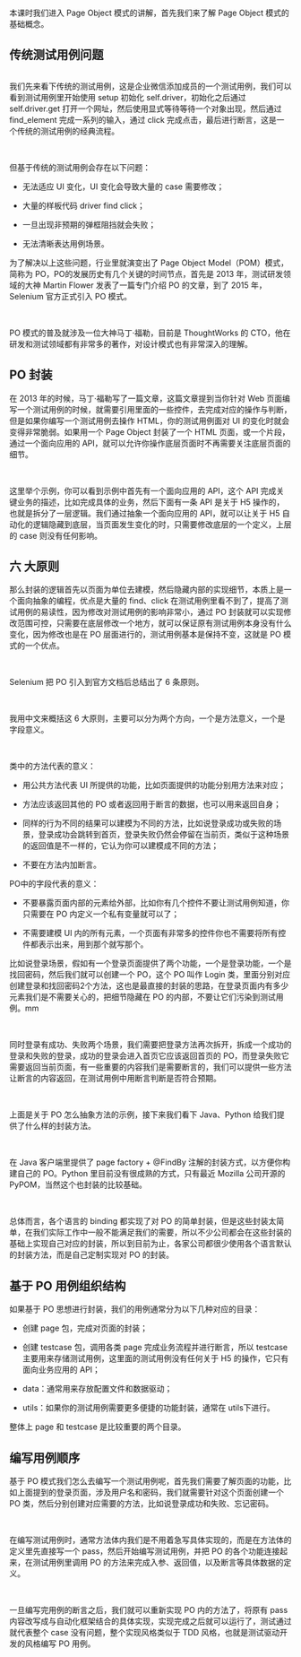 <br />

本课时我们进入 Page Object 模式的讲解，首先我们来了解 Page Object 模式的基础概念。

传统测试用例问题
--------

<Image alt="" src="https://s0.lgstatic.com/i/image3/M01/6F/11/Cgq2xl5gs92AIuvBAAP8QZgz0qs996.png"/>

<br />

我们先来看下传统的测试用例，这是企业微信添加成员的一个测试用例，我们可以看到测试用例里开始使用 setup 初始化 self.driver，初始化之后通过 self.driver.get 打开一个网址，然后使用显式等待等待一个对象出现，然后通过 find_element 完成一系列的输入，通过 click 完成点击，最后进行断言，这是一个传统的测试用例的经典流程。

<br />

但基于传统的测试用例会存在以下问题：

* 无法适应 UI 变化，UI 变化会导致大量的 case 需要修改；

* 大量的样板代码 driver find click；

* 一旦出现非预期的弹框阻挡就会失败；

* 无法清晰表达用例场景。

为了解决以上这些问题，行业里就演变出了 Page Object Model（POM）模式，简称为 PO，PO的发展历史有几个关键的时间节点，首先是 2013 年，测试研发领域的大神 Martin Flower 发表了一篇专门介绍 PO 的文章，到了 2015 年，Selenium 官方正式引入 PO 模式。

<br />

PO 模式的普及就涉及一位大神马丁·福勒，目前是 ThoughtWorks 的 CTO，他在研发和测试领域都有非常多的著作，对设计模式也有非常深入的理解。

PO 封装
-----

在 2013 年的时候，马丁·福勒写了一篇文章，这篇文章提到当你针对 Web 页面编写一个测试用例的时候，就需要引用里面的一些控件，去完成对应的操作与判断，但是如果你编写一个测试用例去操作 HTML，你的测试用例面对 UI 的变化时就会变得非常脆弱。如果用一个 Page Object 封装了一个 HTML 页面，或一个片段，通过一个面向应用的 API，就可以允许你操作底层页面时不再需要关注底层页面的细节。

<br />

<Image alt="" src="https://s0.lgstatic.com/i/image3/M01/6F/10/CgpOIF5gs92AGCGXAAGM0fHgeW4741.png"/>

<br />

这里举个示例，你可以看到示例中首先有一个面向应用的 API，这个 API 完成关键业务的描述，比如完成具体的业务，然后下面有一条 API 是关于 H5 操作的，也就是拆分了一层逻辑。我们通过抽象一个面向应用的 API，就可以让关于 H5 自动化的逻辑隐藏到底层，当页面发生变化的时，只需要修改底层的一个定义，上层的 case 则没有任何影响。

六 大原则
-----

那么封装的逻辑首先以页面为单位去建模，然后隐藏内部的实现细节，本质上是一个面向抽象的编程，优点是大量的 find、click 在测试用例里看不到了，提高了测试用例的易读性，因为修改对测试用例的影响非常小，通过 PO 封装就可以实现修改范围可控，只需要在底层修改一个地方，就可以保证原有测试用例本身没有什么变化，因为修改也是在 PO 层面进行的，测试用例基本是保持不变，这就是 PO 模式的一个优点。

<br />

<Image alt="" src="https://s0.lgstatic.com/i/image3/M01/6F/11/Cgq2xl5gs92ABdGpAAGvfSpvxmM165.png"/>

<br />

Selenium 把 PO 引入到官方文档后总结出了 6 条原则。

<br />

我用中文来概括这 6 大原则，主要可以分为两个方向，一个是方法意义，一个是字段意义。

<br />

类中的方法代表的意义：

* 用公共方法代表 UI 所提供的功能，比如页面提供的功能分别用方法来对应；

* 方法应该返回其他的 PO 或者返回用于断言的数据，也可以用来返回自身；

* 同样的行为不同的结果可以建模为不同的方法，比如说登录成功或失败的场景，登录成功会跳转到首页，登录失败仍然会停留在当前页，类似于这种场景的返回值是不一样的，它认为你可以建模成不同的方法；

* 不要在方法内加断言。

PO中的字段代表的意义：

* 不要暴露页面内部的元素给外部，比如你有几个控件不要让测试用例知道，你只需要在 PO 内定义一个私有变量就可以了；

* 不需要建模 UI 内的所有元素，一个页面有非常多的控件你也不需要将所有控件都表示出来，用到那个就写那个。

比如说登录场景，假如有一个登录页面提供了两个功能，一个是登录功能，一个是找回密码，然后我们就可以创建一个 PO，这个 PO 叫作 Login 类，里面分别对应创建登录和找回密码2个方法，这也是最直接的封装的思路，在登录页面内有多少元素我们是不需要关心的，把细节隐藏在 PO 的内部，不要让它们污染到测试用例。mm

<br />

同时登录有成功、失败两个场景，我们需要把登录方法再次拆开，拆成一个成功的登录和失败的登录，成功的登录会进入首页它应该返回首页的 PO，而登录失败它需要返回当前页面，有一些重要的内容我们是需要断言的，我们可以提供一些方法让断言的内容返回，在测试用例中用断言判断是否符合预期。

<br />

上面是关于 PO 怎么抽象方法的示例，接下来我们看下 Java、Python 给我们提供了什么样的封装方法。

<br />

在 Java 客户端里提供了 page factory + @FindBy 注解的封装方式，以方便你构建自己的 PO。Python 里目前没有很成熟的方式，只有最近 Mozilla 公司开源的 PyPOM，当然这个也封装的比较基础。

<br />

总体而言，各个语言的 binding 都实现了对 PO 的简单封装，但是这些封装太简单，在我们实际工作中一般不能满足我们的需要，所以不少公司都会在这些封装的基础上实现自己对应的封装，所以到目前为止，各家公司都很少使用各个语言默认的封装方法，而是自己定制实现对 PO 的封装。

基于 PO 用例组织结构
------------

如果基于 PO 思想进行封装，我们的用例通常分为以下几种对应的目录：

* 创建 page 包，完成对页面的封装；

* 创建 testcase 包，调用各类 page 完成业务流程并进行断言，所以 testcase主要用来存储测试用例，这里面的测试用例没有任何关于 H5 的操作，它只有面向业务应用的 API；

* data：通常用来存放配置文件和数据驱动；

* utils：如果你的测试用例需要更多便捷的功能封装，通常在 utils下进行。

整体上 page 和 testcase 是比较重要的两个目录。

编写用例顺序
------

基于 PO 模式我们怎么去编写一个测试用例呢，首先我们需要了解页面的功能，比如上面提到的登录页面，涉及用户名和密码，我们就需要针对这个页面创建一个 PO 类，然后分别创建对应需要的方法，比如说登录成功和失败、忘记密码。

<br />

在编写测试用例时，通常方法体内我们是不用着急写具体实现的，而是在方法体的定义里先直接写一个 pass，然后开始编写测试用例，并把 PO 的各个功能连接起来，在测试用例里调用 PO 的方法来完成入参、返回值，以及断言等具体数据的定义。

<br />

一旦编写完用例的断言之后，我们就可以重新实现 PO 内的方法了，将原有 pass 内容改写成与自动化框架结合的具体实现，实现完成之后就可以运行了，测试通过就代表整个 case 没有问题，整个实现风格类似于 TDD 风格，也就是测试驱动开发的风格编写 PO 用例。

<br />

